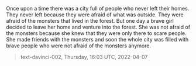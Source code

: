 

Once upon a time there was a city full of people who never left their homes. They never left because they were afraid of what was outside. They were afraid of the monsters that lived in the forest. But one day a brave girl decided to leave her home and venture into the forest. She was not afraid of the monsters because she knew that they were only there to scare people. She made friends with the monsters and soon the whole city was filled with brave people who were not afraid of the monsters anymore.

> text-davinci-002, Thursday, 16:03 UTC, 2022-04-07
